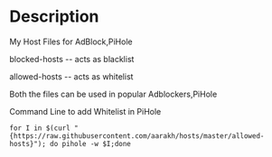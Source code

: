# Description
My Host Files for AdBlock,PiHole

blocked-hosts -- acts as blacklist

allowed-hosts -- acts as whitelist


Both the files can be used in popular Adblockers,PiHole

Command Line to add Whitelist in PiHole

`for I in $(curl "{https://raw.githubusercontent.com/aarakh/hosts/master/allowed-hosts}"); do pihole -w $I;done`